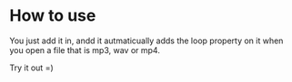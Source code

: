 # How to use

You just add it in, andd it autmaticually adds the loop property on it when you open a file that is mp3, wav or mp4.

Try it out =)
